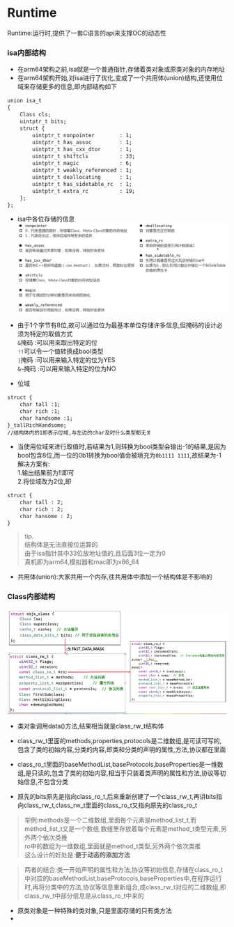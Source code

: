 # Runtime

Runtime:运行时,提供了一套C语言的api来支撑OC的动态性

### isa内部结构</br>
* 在arm64架构之前,isa就是一个普通指针,存储着类对象或原类对象的内存地址</br>
* 在arm64架构开始,对isa进行了优化,变成了一个共用体(union)结构,还使用位域来存储更多的信息,即内部结构如下

```objc
union isa_t 
{
    Class cls;
    uintptr_t bits;
    struct {
        uintptr_t nonpointer        : 1;
        uintptr_t has_assoc         : 1;
        uintptr_t has_cxx_dtor      : 1;
        uintptr_t shiftcls          : 33; 
        uintptr_t magic             : 6;
        uintptr_t weakly_referenced : 1;
        uintptr_t deallocating      : 1;
        uintptr_t has_sidetable_rc  : 1;
        uintptr_t extra_rc          : 19;
    };
};
```

* isa中各位存储的信息</br>
![](Snip20180613_2.png)

* 由于1个字节有8位,故可以通过位为最基本单位存储许多信息,但掩码的设计必须为特定的取值方式</br>
 `&`掩码 :可以用来取出特定的位</br>
 `!!`可以令一个值转换成bool类型</br>
 `|`掩码 :可以用来输入特定的位为YES</br>
 `&~`掩码 :可以用来输入特定的位为NO</br>
 
* 位域</br>

```objc
struct {
    char tall :1;
    char rich :1;
    char handsome :1;
}_tallRichHandsome;
//结构体内的1即表示位域,与左边的char及时什么类型都无关
```

* 当使用位域来进行取值时,若结果为1,则转换为bool类型会输出-1的结果,是因为bool包含8位,而一位的0b1转换为bool值会被填充为`0b1111 1111`,故结果为-1</br>
解决方案有:</br>
1.输出结果前为!!即可</br>
2.将位域改为2位,即

```objc
struct {
	char tall : 2;
	char rich : 2;
	char hansome : 2;
}
```

>tip.</br>
>结构体是无法直接位运算的</br>
>由于isa指针其中33位放地址值的,且后面3位一定为0</br>
>真机即为arm64,模拟器和mac即为x86_64

* 共用体(union):大家共用一个内存,往共用体中添加一个结构体是不影响的</br>

### Class内部结构</br>
![](Snip20180622_11.png)

* 类对象调用data()方法,结果相当就是class_rw_t结构体</br>

* class_rw_t里面的methods,properties,protocols是二维数组,是可读可写的,包含了类的初始内容,分类的内容,即类和分类的声明的属性,方法,协议都在里面</br>

* class_ro_t里面的baseMethodList,baseProtocols,baseProperties是一维数组,是只读的,包含了类的初始内容,相当于只装着类声明的属性和方法,协议等初始信息,不包含分类

* 原先的bits原先是指向class_ro_t,后来重新创建了一个class_rw_t,再讲bits指向class_rw_t,class_rw_t里面的class_ro_t又指向原先的class_ro_t

>举例:methods是一个二维数组,里面每个元素是method_list_t,而method_list_t又是一个数组,数组里存放着每个元素是method_t类型元素,另外两个依次类推</br>
ro中的数组为一维数组,里面就是method_t类型,另外两个依次类推</br>
这么设计的好处是:**便于动态的添加方法**

>两者的结合:类一开始声明的属性和方法,协议等初始信息,存储在class_ro_t中对应的baseMethodList,baseProtocols,baseProperties中,在程序运行时,再将分类中的方法,协议等信息重新组合,成class_rw_t对应的二维数组,即class_rw_t中部分信息是从class_ro_t中来的


* 原类对象是一种特殊的类对象,只是里面存储的只有类方法
* 